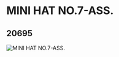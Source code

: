 # MINI HAT NO.7-ASS.
## 20695
![MINI HAT NO.7-ASS.](https://lc-www-live-s.legocdn.com/media/bricks/5/2/6122207.jpg)